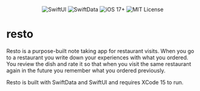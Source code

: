 <p align="center">
    <img src="https://img.shields.io/badge/SwiftUI.x-orange?logo=swift" alt="SwiftUI">
    <img src="https://img.shields.io/badge/SwiftData.x-orange?logo=swift" alt="SwiftData">
    <img src="https://img.shields.io/badge/iOS-13%2B-blue?logo=apple" alt="iOS 17+">
    <img src="https://img.shields.io/badge/License-MIT-lightgrey" alt="MIT License">
</p>

# resto

Resto is a purpose-built note taking app for restaurant visits. When you go to a restaurant you write down your experiences with what you ordered. You review the dish and rate it so that when you visit the same restaurant again in the future you remember what you ordered previously.

Resto is built with SwiftData and SwiftUI and requires XCode 15 to run.

<p align="center">
  	<img height=“400" src="./assets/main_screen.png”>
</p>